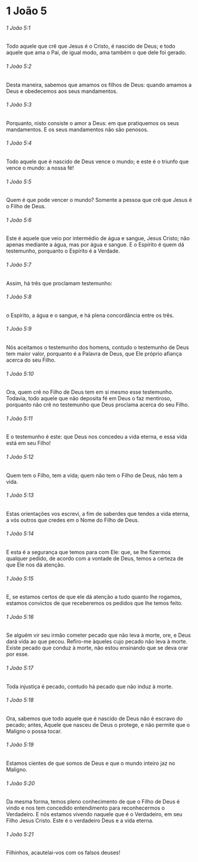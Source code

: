 # 1 João 5

###### 1 João 5:1

Todo aquele que crê que Jesus é o Cristo, é nascido de Deus; e todo aquele que ama o Pai, de igual modo, ama também o que dele foi gerado.

###### 1 João 5:2

Desta maneira, sabemos que amamos os filhos de Deus: quando amamos a Deus e obedecemos aos seus mandamentos.

###### 1 João 5:3

Porquanto, nisto consiste o amor a Deus: em que pratiquemos os seus mandamentos. E os seus mandamentos não são penosos.

###### 1 João 5:4

Todo aquele que é nascido de Deus vence o mundo; e este é o triunfo que vence o mundo: a nossa fé!

###### 1 João 5:5

Quem é que pode vencer o mundo? Somente a pessoa que crê que Jesus é o Filho de Deus.

###### 1 João 5:6

Este é aquele que veio por intermédio de água e sangue, Jesus Cristo; não apenas mediante a água, mas por água e sangue. E o Espírito é quem dá testemunho, porquanto o Espírito é a Verdade.

###### 1 João 5:7

Assim, há três que proclamam testemunho:

###### 1 João 5:8

o Espírito, a água e o sangue, e há plena concordância entre os três.

###### 1 João 5:9

Nós aceitamos o testemunho dos homens, contudo o testemunho de Deus tem maior valor, porquanto é a Palavra de Deus, que Ele próprio afiança acerca do seu Filho.

###### 1 João 5:10

Ora, quem crê no Filho de Deus tem em si mesmo esse testemunho. Todavia, todo aquele que não deposita fé em Deus o faz mentiroso, porquanto não crê no testemunho que Deus proclama acerca do seu Filho.

###### 1 João 5:11

E o testemunho é este: que Deus nos concedeu a vida eterna, e essa vida está em seu Filho!

###### 1 João 5:12

Quem tem o Filho, tem a vida; quem não tem o Filho de Deus, não tem a vida.

###### 1 João 5:13

Estas orientações vos escrevi, a fim de saberdes que tendes a vida eterna, a vós outros que credes em o Nome do Filho de Deus.

###### 1 João 5:14

E esta é a segurança que temos para com Ele: que, se lhe fizermos qualquer pedido, de acordo com a vontade de Deus, temos a certeza de que Ele nos dá atenção.

###### 1 João 5:15

E, se estamos certos de que ele dá atenção a tudo quanto lhe rogamos, estamos convictos de que receberemos os pedidos que lhe temos feito.

###### 1 João 5:16

Se alguém vir seu irmão cometer pecado que não leva à morte, ore, e Deus dará vida ao que pecou. Refiro-me àqueles cujo pecado não leva à morte. Existe pecado que conduz à morte, não estou ensinando que se deva orar por esse.

###### 1 João 5:17

Toda injustiça é pecado, contudo há pecado que não induz à morte.

###### 1 João 5:18

Ora, sabemos que todo aquele que é nascido de Deus não é escravo do pecado; antes, Aquele que nasceu de Deus o protege, e não permite que o Maligno o possa tocar.

###### 1 João 5:19

Estamos cientes de que somos de Deus e que o mundo inteiro jaz no Maligno.

###### 1 João 5:20

Da mesma forma, temos pleno conhecimento de que o Filho de Deus é vindo e nos tem concedido entendimento para reconhecermos o Verdadeiro. E nós estamos vivendo naquele que é o Verdadeiro, em seu Filho Jesus Cristo. Este é o verdadeiro Deus e a vida eterna.

###### 1 João 5:21

Filhinhos, acautelai-vos com os falsos deuses!


